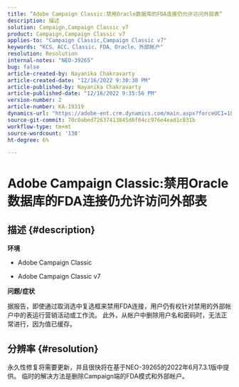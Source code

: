 ```yaml
---
title: “Adobe Campaign Classic:禁用Oracle数据库的FDA连接仍允许访问外部表”
description: 描述
solution: Campaign,Campaign Classic v7
product: Campaign,Campaign Classic v7
applies-to: "Campaign Classic,Campaign Classic v7"
keywords: "KCS、ACC、Classic、FDA、Oracle、外部帐户"
resolution: Resolution
internal-notes: "NEO-39265"
bug: false
article-created-by: Nayanika Chakravarty
article-created-date: "12/16/2022 9:30:30 PM"
article-published-by: Nayanika Chakravarty
article-published-date: "12/16/2022 9:35:56 PM"
version-number: 2
article-number: KA-19319
dynamics-url: "https://adobe-ent.crm.dynamics.com/main.aspx?forceUCI=1&pagetype=entityrecord&etn=knowledgearticle&id=1119dbd7-887d-ed11-81ac-6045bd006079"
source-git-commit: 70c0abed72637413845d6f04cc976e4ead1c831b
workflow-type: tm+mt
source-wordcount: '138'
ht-degree: 6%

---
```


# Adobe Campaign Classic:禁用Oracle数据库的FDA连接仍允许访问外部表

## 描述 {#description}


<b>环境</b>

- Adobe Campaign Classic

- Adobe Campaign Classic v7

<b>问题/症状</b>

据报告，即使通过取消选中复选框来禁用FDA连接，用户仍有权针对禁用的外部帐户中的表运行营销活动或工作流。 此外，从帐户中删除用户名和密码时，无法正常进行，因为值已缓存。






## 分辨率 {#resolution}


永久性修复将需要更新，并且很快将在基于NEO-39265的2022年6月7.3.1版中提供。 临时的解决方法是删除Campaign端的FDA模式和外部帐户。
